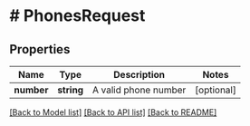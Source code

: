 # # PhonesRequest

## Properties

Name | Type | Description | Notes
------------ | ------------- | ------------- | -------------
**number** | **string** | A valid phone number | [optional]

[[Back to Model list]](../../README.md#models) [[Back to API list]](../../README.md#endpoints) [[Back to README]](../../README.md)
